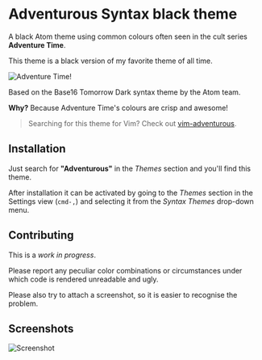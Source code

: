 # Adventurous Syntax black theme

A black Atom theme using common colours often seen in the cult series **Adventure Time**.

This theme is a black version of my favorite theme of all time.


![Adventure Time!](http://vignette4.wikia.nocookie.net/adventuretimewithfinnandjake/images/8/89/S4_E26_The_Lich's_head.PNG)

Based on the Base16 Tomorrow Dark syntax theme by the Atom team.

**Why?** Because Adventure Time's colours are crisp and awesome!

> Searching for this theme for Vim? Check out [vim-adventurous](https://github.com/philpl/vim-adventurous).

## Installation

Just search for **"Adventurous"** in the _Themes_ section and you'll find this theme.

After installation it can be activated by going to
the _Themes_ section in the Settings view (`cmd-,`) and selecting it from the
_Syntax Themes_ drop-down menu.

## Contributing

This is a *work in progress*.

Please report any peculiar color combinations or circumstances under which code is rendered unreadable and ugly.

Please also try to attach a screenshot, so it is easier to recognise the problem.

## Screenshots

![Screenshot](https://github.com/Unintendedsideeffects/Adventurous-Syntax-Black/raw/master/screenshot.png)
